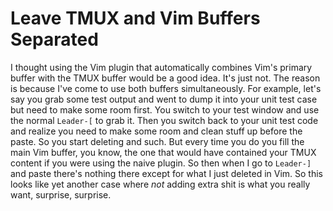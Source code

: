 # Leave TMUX and Vim Buffers Separated

I thought using the Vim plugin that automatically combines Vim's
primary buffer with the TMUX buffer would be a good idea. It's just not.
The reason is because I've come to use both buffers simultaneously. For
example, let's say you grab some test output and went to dump it into
your unit test case but need to make some room first. You switch to your
test window and use the normal `Leader-[` to grab it. Then you switch
back to your unit test code and realize you need to make some room and
clean stuff up before the paste. So you start deleting and such. But
every time you do you fill the main Vim buffer, you know, the one that
would have contained your TMUX content if you were using the naive
plugin. So then when I go to `Leader-]` and paste there's nothing there
except for what I just deleted in Vim. So this looks like yet another
case where *not* adding extra shit is what you really want, surprise,
surprise.
